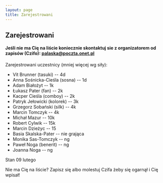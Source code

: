 ```yaml
---
layout: page
title: Zarejestrowani
---
```


## Zarejestrowani

#### Jeśli nie ma Cię na liście koniecznie skontaktuj sie z organizatorem od zapisów (Czifo): palaska@poczta.onet.pl

Zarejestrowani uczestnicy (mniej więcej wg siły):


- Vít Brunner (tasuki) -- 4d
- Anna Sośnicka-Cieśla (sosna) -- 1d
- Adam Białożyt -- 1k
- Łukasz Pater (fan) -- 2k
- Kacper Cieśla (comboy) -- 2k
- Patryk Jełowicki (kolorek) -- 3k
- Grzegorz Sobański (silk) -- 4k
- Marcin Tomczyk -- 4k
- Michał Mazur -- 10k
- Robert Cylwik -- 15k
- Marcin Dzieżyc -- 15
- Basia Skalska-Pater -- nie grająca
- Monika Sas-Tomczyk -- ng
- Paweł Noga (benerit) -- ng
- Joanna Noga -- ng





Stan 09 lutego

Nie ma Cię na liście?  Zapisz się albo molestuj Czifa żeby się ogarnął i Cię wpisał!
